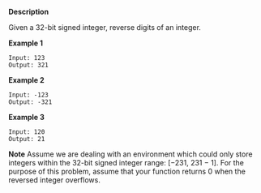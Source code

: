 **Description**

Given a 32-bit signed integer, reverse digits of an integer.

**Example 1**
```
Input: 123
Output: 321
```
**Example 2**
```
Input: -123
Output: -321
```
**Example 3**
```
Input: 120
Output: 21
```

**Note**
Assume we are dealing with an environment which could only store integers within the 32-bit signed integer range: [−231,  231 − 1]. For the purpose of this problem, assume that your function returns 0 when the reversed integer overflows.